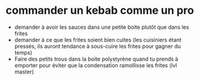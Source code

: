# commander un kebab comme un pro

* demander à avoir les sauces dans une petite boite plutôt que dans les frites
* demander à ce que les frites soient bien cuites (les cuisiniers étant pressés, ils auront tendance à sous-cuire les frites pour gagner du temps)
* Faire des petits trous dans la boite polystyrène quand tu prends à emporter pour éviter que la condensation ramollisse les frites (lvl master)
